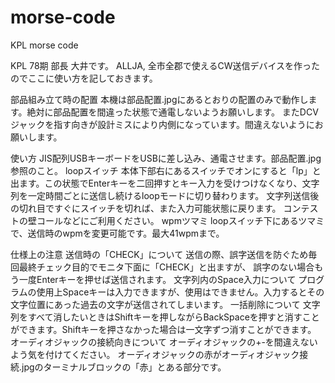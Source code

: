 # morse-code
KPL morse code

KPL 78期 部長 大井です。
ALLJA, 全市全郡で使えるCW送信デバイスを作ったのでここに使い方を記しておきます。

部品組み立て時の配置
本機は部品配置.jpgにあるとおりの配置のみで動作します。絶対に部品配置を間違った状態で通電しないようお願いします。
またDCVジャックを指す向きが設計ミスにより内側になっています。間違えないようにお願いします。

使い方
JIS配列USBキーボードをUSBに差し込み、通電させます。部品配置.jpg参照のこと。
  loopスイッチ
    本体下部右にあるスイッチでオンにすると「lp」と出ます。この状態でEnterキーを二回押すとキー入力を受けつけなくなり、文字列を一定時間ごとに送信し続けるloopモードに切り替わります。
    文字列送信後の切れ目ですぐにスイッチを切れば、また入力可能状態に戻ります。
    コンテストの壁コールなどにご利用ください。
  wpmツマミ
    loopスイッチ下にあるツマミで、送信時のwpmを変更可能です。最大41wpmまで。

仕様上の注意
  送信時の「CHECK」について
    送信の際、誤字送信を防ぐため毎回最終チェック目的でモニタ下面に「CHECK」と出ますが、
    誤字のない場合もう一度Enterキーを押せば送信されます。
  文字列内のSpace入力について
    プログラムの使用上Spaceキーは入力できますが、使用はできません。入力するとその文字位置にあった過去の文字が送信されてしまいます。
  一括削除について
    文字列をすべて消したいときはShiftキーを押しながらBackSpaceを押すと消すことができます。Shiftキーを押さなかった場合は一文字ずつ消すことができます。
  オーディオジャックの接続向きについて
    オーディオジャックの+-を間違えないよう気を付けてください。
    オーディオジャックの赤がオーディオジャック接続.jpgのターミナルブロックの「赤」とある部分です。
